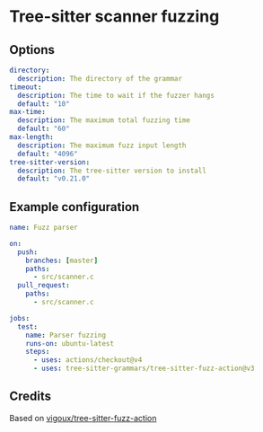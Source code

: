 # Tree-sitter scanner fuzzing

## Options

```yaml
directory:
  description: The directory of the grammar
timeout:
  description: The time to wait if the fuzzer hangs
  default: "10"
max-time:
  description: The maximum total fuzzing time
  default: "60"
max-length:
  description: The maximum fuzz input length
  default: "4096"
tree-sitter-version:
  description: The tree-sitter version to install
  default: "v0.21.0"
```

## Example configuration

```yaml
name: Fuzz parser

on:
  push:
    branches: [master]
    paths:
      - src/scanner.c
  pull_request:
    paths:
      - src/scanner.c

jobs:
  test:
    name: Parser fuzzing
    runs-on: ubuntu-latest
    steps:
      - uses: actions/checkout@v4
      - uses: tree-sitter-grammars/tree-sitter-fuzz-action@v3
```

## Credits

Based on [vigoux/tree-sitter-fuzz-action](https://github.com/vigoux/tree-sitter-fuzz-action)

